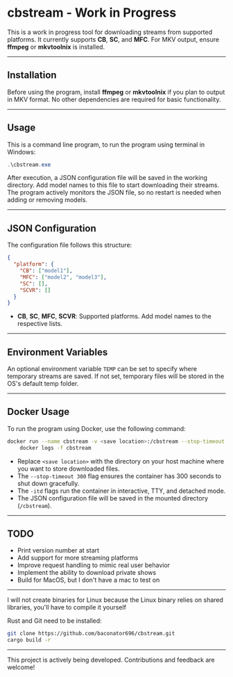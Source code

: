 
# cbstream - Work in Progress

This is a work in progress tool for downloading streams from supported platforms. It currently supports **CB**, **SC**, and **MFC**. For MKV output, ensure **ffmpeg** or **mkvtoolnix** is installed.

---

## Installation

Before using the program, install **ffmpeg** or **mkvtoolnix** if you plan to output in MKV format. No other dependencies are required for basic functionality.

---

## Usage

This is a command line program, to run the program using terminal in Windows:

```powershell
.\cbstream.exe
```

After execution, a JSON configuration file will be saved in the working directory. Add model names to this file to start downloading their streams. The program actively monitors the JSON file, so no restart is needed when adding or removing models.

---

## JSON Configuration

The configuration file follows this structure:

```json
{
  "platform": {
    "CB": ["model1"],
    "MFC": ["model2", "model3"],
    "SC": [],
    "SCVR": []
  }
}
```

- **CB**, **SC**, **MFC**, **SCVR**: Supported platforms. Add model names to the respective lists.

---

## Environment Variables

An optional environment variable `TEMP` can be set to specify where temporary streams are saved. If not set, temporary files will be stored in the OS's default temp folder.

---

## Docker Usage

To run the program using Docker, use the following command:

```bash
docker run --name cbstream -v <save location>:/cbstream --stop-timeout 300 -itd ghcr.io/baconator696/cbstream:latest && \
    docker logs -f cbstream
```

- Replace `<save location>` with the directory on your host machine where you want to store downloaded files.
- The `--stop-timeout 300` flag ensures the container has 300 seconds to shut down gracefully.
- The `-itd` flags run the container in interactive, TTY, and detached mode.
- The JSON configuration file will be saved in the mounted directory (`/cbstream`).

---

## TODO
- Print version number at start
- Add support for more streaming platforms
- Improve request handling to mimic real user behavior
- Implement the ability to download private shows
- Build for MacOS, but I don't have a mac to test on

---
I will not create binaries for Linux because the Linux binary relies on shared libraries, you'll have to compile it yourself

Rust and Git need to be installed:
```bash
git clone https://github.com/baconator696/cbstream.git
cargo build -r
```
---

This project is actively being developed. Contributions and feedback are welcome!